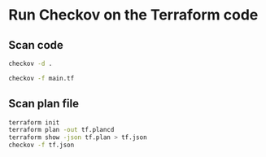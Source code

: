 # Run Checkov on the Terraform code

## Scan code

```bash
checkov -d .

checkov -f main.tf
```

## Scan plan file

```bash
terraform init
terraform plan -out tf.plancd
terraform show -json tf.plan > tf.json
checkov -f tf.json
```

